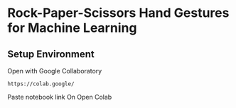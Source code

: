 # Rock-Paper-Scissors Hand Gestures for Machine Learning

## Setup Environment


Open with Google Collaboratory
```
https://colab.google/
```
Paste notebook link On Open Colab
```

```
